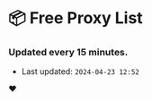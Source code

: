 # :package: Free Proxy List
### Updated every 15 minutes.

- Last updated: `2024-04-23 12:52`

:heart:
